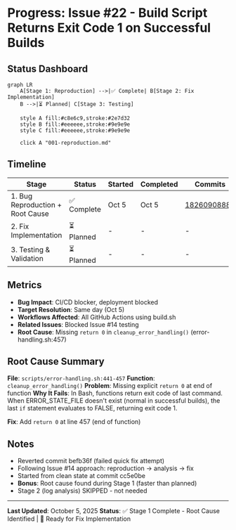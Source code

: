 # Progress: Issue #22 - Build Script Returns Exit Code 1 on Successful Builds

## Status Dashboard

```mermaid
graph LR
    A[Stage 1: Reproduction] -->|✅ Complete| B[Stage 2: Fix Implementation]
    B -->|⏳ Planned| C[Stage 3: Testing]

    style A fill:#c8e6c9,stroke:#2e7d32
    style B fill:#eeeeee,stroke:#9e9e9e
    style C fill:#eeeeee,stroke:#9e9e9e

    click A "001-reproduction.md"
```

## Timeline

| Stage | Status | Started | Completed | Commits |
|-------|--------|---------|-----------|---------|
| 1. Bug Reproduction + Root Cause | ✅ Complete | Oct 5 | Oct 5 | [18260908885](https://github.com/info-tech-io/info-tech-io.github.io/actions/runs/18260908885) |
| 2. Fix Implementation | ⏳ Planned | - | - | - |
| 3. Testing & Validation | ⏳ Planned | - | - | - |

## Metrics

- **Bug Impact**: CI/CD blocker, deployment blocked
- **Target Resolution**: Same day (Oct 5)
- **Workflows Affected**: All GitHub Actions using build.sh
- **Related Issues**: Blocked Issue #14 testing
- **Root Cause**: Missing `return 0` in `cleanup_error_handling()` (error-handling.sh:457)

## Root Cause Summary

**File**: `scripts/error-handling.sh:441-457`
**Function**: `cleanup_error_handling()`
**Problem**: Missing explicit `return 0` at end of function
**Why It Fails**: In Bash, functions return exit code of last command. When ERROR_STATE_FILE doesn't exist (normal in successful builds), the last `if` statement evaluates to FALSE, returning exit code 1.

**Fix**: Add `return 0` at line 457 (end of function)

## Notes

- Reverted commit befb36f (failed quick fix attempt)
- Following Issue #14 approach: reproduction → analysis → fix
- Started from clean state at commit cc5e0be
- **Bonus**: Root cause found during Stage 1 (faster than planned)
- Stage 2 (log analysis) SKIPPED - not needed

---

**Last Updated**: October 5, 2025
**Status**: ✅ Stage 1 Complete - Root Cause Identified | 🔄 Ready for Fix Implementation
